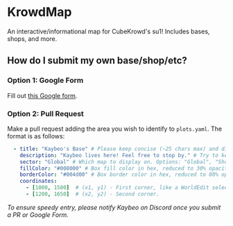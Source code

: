 # KrowdMap

An interactive/informational map for CubeKrowd's su1! Includes bases, shops, and more.

## How do I submit my own base/shop/etc?

### Option 1: Google Form

Fill out [this Google form](https://www.example.com).

### Option 2: Pull Request

Make a pull request adding the area you wish to identify to `plots.yaml`. The format is as follows:

```yaml
  - title: "Kaybeo's Base" # Please keep concise (~25 chars max) and distinct.
    description: "Kaybeo lives here! Feel free to stop by." # Try to keep on the shorter side (~300 chars max).
    sector: "Global" # Which map to display on. Options: "Global", "Shopping District", and "Spawn".
    fillColor: "#008000" # Box fill color in hex, reduced to 30% opacity on the actual map.
    borderColor: "#004d00" # Box border color in hex, reduced to 80% opacity on the actual map.
    coordinates:
      - [1000, 1500]  # (x1, y1) - First corner, like a WorldEdit selection.
      - [1200, 1650]  # (x2, y2) - Second corner.
```

*To ensure speedy entry, please notify Kaybeo on Discord once you submit a PR or Google Form.*
